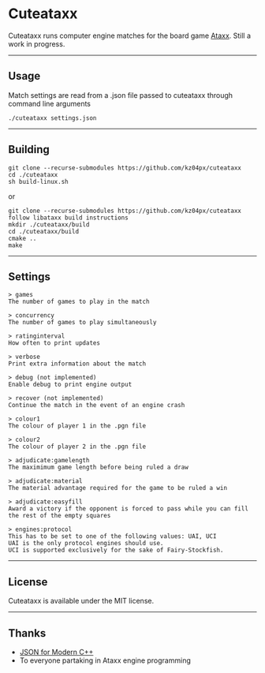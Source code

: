 # Cuteataxx
Cuteataxx runs computer engine matches for the board game [Ataxx](https://en.wikipedia.org/wiki/Ataxx). Still a work in progress.

---

## Usage
Match settings are read from a .json file passed to cuteataxx through command line arguments
```
./cuteataxx settings.json
```

---

## Building
```
git clone --recurse-submodules https://github.com/kz04px/cuteataxx
cd ./cuteataxx
sh build-linux.sh
```
or
```
git clone --recurse-submodules https://github.com/kz04px/cuteataxx
follow libataxx build instructions
mkdir ./cuteataxx/build
cd ./cuteataxx/build
cmake ..
make
```

---

## Settings
```
> games
The number of games to play in the match

> concurrency
The number of games to play simultaneously

> ratinginterval
How often to print updates

> verbose
Print extra information about the match

> debug (not implemented)
Enable debug to print engine output

> recover (not implemented)
Continue the match in the event of an engine crash

> colour1
The colour of player 1 in the .pgn file

> colour2
The colour of player 2 in the .pgn file

> adjudicate:gamelength
The maximimum game length before being ruled a draw

> adjudicate:material
The material advantage required for the game to be ruled a win

> adjudicate:easyfill
Award a victory if the opponent is forced to pass while you can fill the rest of the empty squares

> engines:protocol
This has to be set to one of the following values: UAI, UCI
UAI is the only protocol engines should use.
UCI is supported exclusively for the sake of Fairy-Stockfish.
```

---

## License
Cuteataxx is available under the MIT license.

---

## Thanks
- [JSON for Modern C++](https://github.com/nlohmann/json)
- To everyone partaking in Ataxx engine programming
